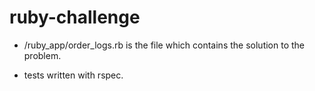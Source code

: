 # ruby-challenge

- /ruby_app/order_logs.rb is the file which contains the solution to the problem.

- tests written with rspec.
